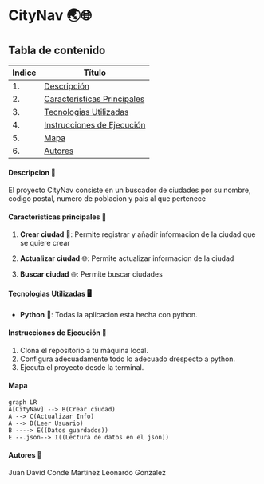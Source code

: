 # CityNav 🌏🌐

## Tabla de contenido
| Indice | Título  |
|--|--|
| 1. | [Descripción](#Descripcion) |
| 2. | [Caracteristicas Principales](#Caracteristicas-principales) |
| 3. | [Tecnologias Utilizadas](#Tecnologias-Utilizadas) |
| 4. | [Instrucciones de Ejecución](#InstruccionesdeEjecucion) |
| 5. | [Mapa](#Mapa) |
| 6. | [Autores](#Autores) |

#### Descripcion 🚀

El proyecto CityNav consiste en un buscador de ciudades por su nombre, codigo postal, numero de poblacion y pais al que pertenece

#### Caracteristicas principales 🧮

1. **Crear ciudad** 👥: Permite registrar y añadir informacion de la ciudad que se quiere crear

2. **Actualizar ciudad** 🌐: Permite actualizar informacion de la ciudad 

3. **Buscar ciudad** 🌐: Permite buscar ciudades


#### Tecnologias Utilizadas 🖥️

- **Python** 🐍: Todas la aplicacion esta hecha con python.


#### Instrucciones de Ejecución 📐

1. Clona el repositorio a tu máquina local. 
2. Configura adecuadamente todo lo adecuado drespecto a python.
3. Ejecuta el proyecto desde la terminal.

#### Mapa 

```mermaid
graph LR
A[CityNav] --> B(Crear ciudad)
A --> C(Actualizar Info)
A --> D(Leer Usuario)
B ----> E((Datos guardados))
E --.json--> I((Lectura de datos en el json)) 
```

#### Autores 👤

Juan David Conde Martínez
Leonardo Gonzalez

